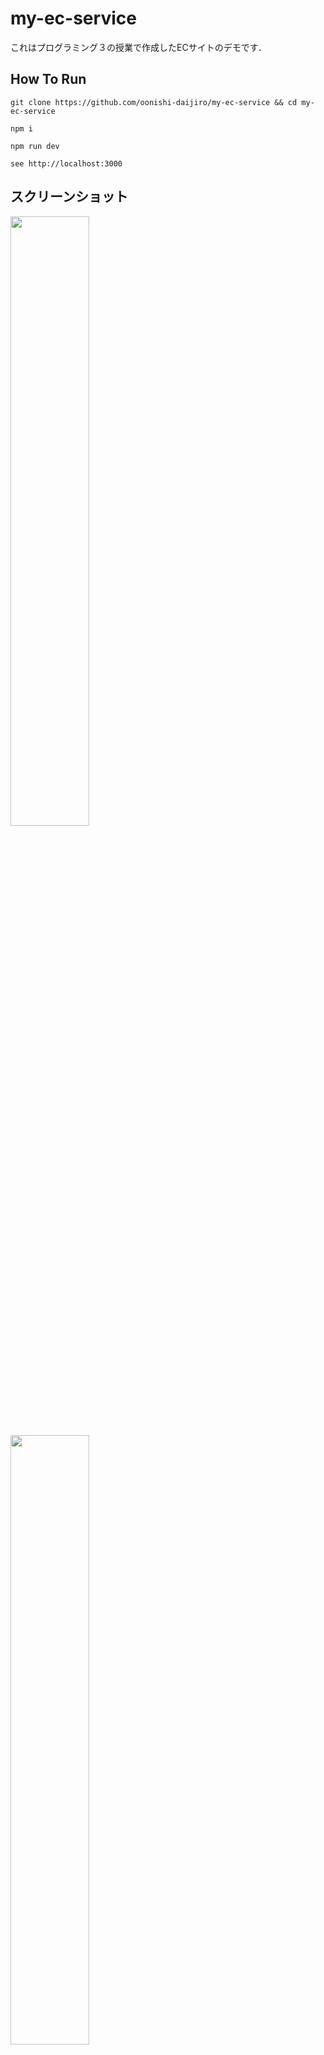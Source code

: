 # my-ec-service
これはプログラミング３の授業で作成したECサイトのデモです．

## How To Run
```
git clone https://github.com/oonishi-daijiro/my-ec-service && cd my-ec-service
```
```
npm i
```
```
npm run dev
```
```
see http://localhost:3000
```

## スクリーンショット

<img src="https://github.com/user-attachments/assets/e83acb77-cf7a-4fe6-ac79-41c6357612f0" width='50%'>
<img src="https://github.com/user-attachments/assets/a6b0f48d-45ed-42ec-9cfb-55718fae8bf6" width='50%'>
<img src="https://github.com/user-attachments/assets/b1173540-4674-4530-a609-d511c9490771" width='50%'>
